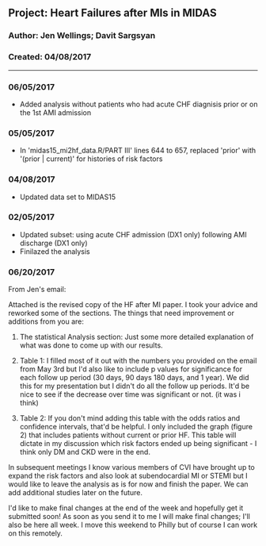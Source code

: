 ##  Project: Heart Failures after MIs in MIDAS       
### Author: Jen Wellings; Davit Sargsyan   
### Created: 04/08/2017   

---
### 06/05/2017
* Added analysis without patients who had acute CHF diagnisis prior or on the 1st AMI admission

### 05/05/2017
* In 'midas15_mi2hf_data.R/PART III' lines 644 to 657, replaced 'prior' with 
'(prior | current)' for histories of risk factors

### 04/08/2017 
* Updated data set to MIDAS15

### 02/05/2017
* Updated subset: using acute CHF admission (DX1 only) following AMI discharge (DX1 only)
* Finilazed the analysis

### 06/20/2017
From Jen's email:    

Attached is the revised copy of the HF after MI paper. I took your advice and reworked some of the sections. The things that need improvement or additions from you are:

1. The statistical Analysis section: Just some more detailed explanation of what was done to come up with our results.

2. Table 1: I filled most of it out with the numbers you provided on the email from May 3rd but I'd also like to include p values for significance for each follow up period (30 days, 90 days 180 days, and 1 year). We did this for my presentation but I didn't do all the follow up periods. It'd be nice to see if the decrease over time was significant or not. (it was i think)

3. Table 2: If you don't mind adding this table with the odds ratios and confidence intervals, that'd be helpful. I only included the graph (figure 2) that includes patients without current or prior HF. This table will dictate in my discussion which risk factors ended up being significant - I think only DM and CKD were in the end.

In subsequent meetings I know various members of CVI have brought up to expand the risk factors and also look at subendocardial MI or STEMI but I would like to leave the analysis as is for now and finish the paper. We can add additional studies later on the future.

I'd like to make final changes at the end of the week and hopefully get it submitted soon! As soon as you send it to me I will make final changes; I'll also be here all week. I move this weekend to Philly but of course I can work on this remotely. 
